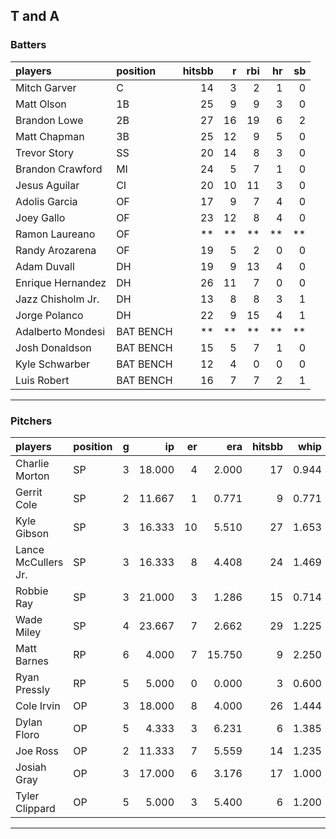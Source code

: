 ## T and A

### Batters

 
|players           |position  | hitsbb|  r| rbi| hr| sb| 
|:-----------------|:---------|------:|--:|---:|--:|--:| 
|Mitch Garver      |C         |     14|  3|   2|  1|  0| 
|Matt Olson        |1B        |     25|  9|   9|  3|  0| 
|Brandon Lowe      |2B        |     27| 16|  19|  6|  2| 
|Matt Chapman      |3B        |     25| 12|   9|  5|  0| 
|Trevor Story      |SS        |     20| 14|   8|  3|  0| 
|Brandon Crawford  |MI        |     24|  5|   7|  1|  0| 
|Jesus Aguilar     |CI        |     20| 10|  11|  3|  0| 
|Adolis Garcia     |OF        |     17|  9|   7|  4|  0| 
|Joey Gallo        |OF        |     23| 12|   8|  4|  0| 
|Ramon Laureano    |OF        |     **| **|  **| **| **| 
|Randy Arozarena   |OF        |     19|  5|   2|  0|  0| 
|Adam Duvall       |DH        |     19|  9|  13|  4|  0| 
|Enrique Hernandez |DH        |     26| 11|   7|  0|  0| 
|Jazz Chisholm Jr. |DH        |     13|  8|   8|  3|  1| 
|Jorge Polanco     |DH        |     22|  9|  15|  4|  1| 
|Adalberto Mondesi |BAT BENCH |     **| **|  **| **| **| 
|Josh Donaldson    |BAT BENCH |     15|  5|   7|  1|  0| 
|Kyle Schwarber    |BAT BENCH |     12|  4|   0|  0|  0| 
|Luis Robert       |BAT BENCH |     16|  7|   7|  2|  1| 


* * *

### Pitchers

 
|players             |position |  g|     ip| er|    era| hitsbb|  whip| so|  w| sv| 
|:-------------------|:--------|--:|------:|--:|------:|------:|-----:|--:|--:|--:| 
|Charlie Morton      |SP       |  3| 18.000|  4|  2.000|     17| 0.944| 23|  2|  0| 
|Gerrit Cole         |SP       |  2| 11.667|  1|  0.771|      9| 0.771| 15|  2|  0| 
|Kyle Gibson         |SP       |  3| 16.333| 10|  5.510|     27| 1.653| 11|  1|  0| 
|Lance McCullers Jr. |SP       |  3| 16.333|  8|  4.408|     24| 1.469| 20|  1|  0| 
|Robbie Ray          |SP       |  3| 21.000|  3|  1.286|     15| 0.714| 24|  0|  0| 
|Wade Miley          |SP       |  4| 23.667|  7|  2.662|     29| 1.225| 19|  2|  0| 
|Matt Barnes         |RP       |  6|  4.000|  7| 15.750|      9| 2.250|  7|  1|  0| 
|Ryan Pressly        |RP       |  5|  5.000|  0|  0.000|      3| 0.600|  6|  1|  1| 
|Cole Irvin          |OP       |  3| 18.000|  8|  4.000|     26| 1.444|  7|  2|  0| 
|Dylan Floro         |OP       |  5|  4.333|  3|  6.231|      6| 1.385|  5|  1|  1| 
|Joe Ross            |OP       |  2| 11.333|  7|  5.559|     14| 1.235|  9|  0|  0| 
|Josiah Gray         |OP       |  3| 17.000|  6|  3.176|     17| 1.000| 20|  0|  0| 
|Tyler Clippard      |OP       |  5|  5.000|  3|  5.400|      6| 1.200|  4|  1|  2| 


* * *


